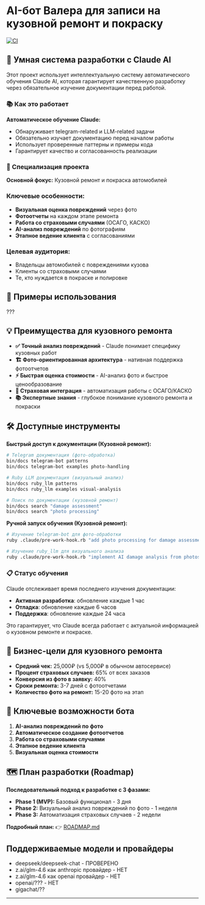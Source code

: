 # AI-бот Валера для записи на кузовной ремонт и покраску

[![CI](https://github.com/dapi/valera/actions/workflows/ci.yml/badge.svg)](https://github.com/dapi/valera/actions/workflows/ci.yml)

## 🤖 Умная система разработки с Claude AI

Этот проект использует интеллектуальную систему автоматического обучения Claude AI, которая гарантирует качественную разработку через обязательное изучение документации перед работой.

### 📚 Как это работает

**Автоматическое обучение Claude:**
- Обнаруживает telegram-related и LLM-related задачи
- Обязательно изучает документацию перед началом работы
- Использует проверенные паттерны и примеры кода
- Гарантирует качество и согласованность реализации

### 🎯 Специализация проекта

**Основной фокус:** Кузовной ремонт и покраска автомобилей

### Ключевые особенности:
- **Визуальная оценка повреждений** через фото
- **Фотоотчеты** на каждом этапе ремонта
- **Работа со страховыми случаями** (ОСАГО, КАСКО)
- **AI-анализ повреждений** по фотографиям
- **Этапное ведение клиента** с согласованиями

### Целевая аудитория:
- Владельцы автомобилей с повреждениями кузова
- Клиенты со страховыми случаями
- Те, кто нуждается в покраске и полировке

## 🚀 Примеры использования

???

## 💡 Преимущества для кузовного ремонта

- **✅ Точный анализ повреждений** - Claude понимает специфику кузовных работ
- **🏗️ Фото-ориентированная архитектура** - нативная поддержка фотоотчетов
- **⚡ Быстрая оценка стоимости** - AI-анализ фото и быстрое ценообразование
- **🔧 Страховая интеграция** - автоматизация работы с ОСАГО/КАСКО
- **📚 Экспертные знания** - глубокое понимание кузовного ремонта и покраски

## 🛠️ Доступные инструменты

**Быстрый доступ к документации (Кузовной ремонт):**
```bash
# Telegram документация (фото-обработка)
bin/docs telegram-bot patterns
bin/docs telegram-bot examples photo-handling

# Ruby LLM документация (визуальный анализ)
bin/docs ruby_llm patterns
bin/docs ruby_llm examples visual-analysis

# Поиск по документации (кузовной ремонт)
bin/docs search "damage assessment"
bin/docs search "photo processing"
```

**Ручной запуск обучения (Кузовной ремонт):**
```bash
# Изучение telegram-bot для фото-обработки
ruby .claude/pre-work-hook.rb "add photo processing for damage assessment"

# Изучение ruby_llm для визуального анализа
ruby .claude/pre-work-hook.rb "implement AI damage analysis from photos"
```

### 📋 Статус обучения

Claude отслеживает время последнего изучения документации:
- **Активная разработка**: обновление каждые 1 час
- **Отладка**: обновление каждые 6 часов
- **Поддержка**: обновление каждые 24 часа

Это гарантирует, что Claude всегда работает с актуальной информацией о кузовном ремонте и покраске.

## 🎯 Бизнес-цели для кузовного ремонта

- **Средний чек:** 25,000₽ (vs 5,000₽ в обычном автосервисе)
- **Процент страховых случаев:** 65% от всех заказов
- **Конверсия из фото в заявку:** 40%
- **Сроки ремонта:** 3-7 дней с фотоотчетами
- **Количество фото на ремонт:** 15-20 фото на этап

## 📸 Ключевые возможности бота

1. **AI-анализ повреждений по фото**
2. **Автоматическое создание фотоотчетов**
3. **Работа со страховыми случаями**
4. **Этапное ведение клиента**
5. **Визуальная оценка стоимости**

## 🗺️ План разработки (Roadmap)

**Последовательный подход к разработке с 3 фазами:**

- **Phase 1 (MVP):** Базовый функционал - 3 дня
- **Phase 2:** Визуальный анализ повреждений по фото - 1 неделя
- **Phase 3:** Автоматизация страховых случаев - 2 недели

**Подробный план:** 👉 [ROADMAP.md](ROADMAP.md)

## Поддерживаемые модели и провайдеры

* deepseek/deepseek-chat - ПРОВЕРЕНО
* z.ai/glm-4.6 как anthropic провайдер - НЕТ
* z.ai/glm-4.6 как openai провайдер - НЕТ
* openai/??? - НЕТ
* gigachat/??



---
